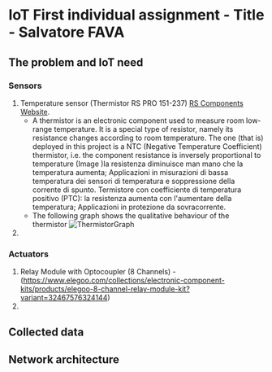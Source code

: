 # IoT First individual assignment - Title - Salvatore FAVA

## The problem and IoT need

### Sensors
1. Temperature sensor (Thermistor RS PRO 151-237) [RS Components Website](https://it.rs-online.com/web/p/termistori/0151237/).
    - A thermistor is an electronic component used to measure room low-range temperature. It is a special type of resistor, namely its resistance changes according to room temperature. The one (that is) deployed in this project is a NTC (Negative Temperature Coefficient) thermistor, i.e. the component resistance is inversely proportional to temperature (Image )la resistenza diminuisce man mano che la temperatura aumenta; Applicazioni in misurazioni di bassa temperatura dei sensori di temperatura e soppressione della corrente di spunto. Termistore con coefficiente di temperatura positivo (PTC): la resistenza aumenta con l'aumentare della temperatura; Applicazioni in protezione da sovracorrente.
    - The following graph shows the qualitative behaviour of the thermistor  ![ThermistorGraph](Picture/GraphThermistor.jpg "ThermistorGraph") 
2. 


### Actuators
1. Relay Module with Optocoupler (8 Channels) - (https://www.elegoo.com/collections/electronic-component-kits/products/elegoo-8-channel-relay-module-kit?variant=32467576324144)
2. 

## Collected data

## Network architecture
